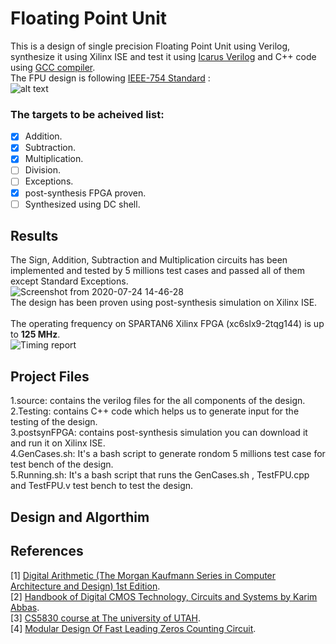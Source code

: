 # Floating Point Unit

This is a design of single precision Floating Point Unit using Verilog, synthesize it using Xilinx ISE and test it using [Icarus Verilog](https://iverilog.fandom.com/wiki/User_Guide) and C++ code using [GCC compiler](https://gcc.gnu.org/).<br/>
The FPU design is following  [IEEE-754 Standard](https://en.wikipedia.org/wiki/IEEE_754) :<br/>
![alt text](https://media.geeksforgeeks.org/wp-content/uploads/Single-Precision-IEEE-754-Floating-Point-Standard.jpg)

### The targets to be acheived list: <br/>
- [X] Addition. <br/>
- [X] Subtraction. <br/>
- [X] Multiplication. <br/>
- [ ] Division. <br/>
- [ ] Exceptions. <br/>
- [X] post-synthesis FPGA proven. <br/>
- [ ] Synthesized using DC shell. <br/>

## Results

The Sign, Addition, Subtraction and Multiplication circuits has been implemented and tested by 5 millions test cases and passed all of them except Standard Exceptions. <br/>
![Screenshot from 2020-07-24 14-46-28](https://user-images.githubusercontent.com/36772600/88416796-1c0a6380-cde1-11ea-8c95-e7f82acb9b79.png)
<br/>
The design has been proven using post-synthesis simulation on Xilinx ISE. <br/>
<br/>
The operating frequency on SPARTAN6 Xilinx FPGA (xc6slx9-2tqg144) is up to **125 MHz**. <br/>
![Timing report](https://user-images.githubusercontent.com/36772600/88421252-8541a500-cde8-11ea-90dd-d0a56b72c423.png)

## Project Files 

1.source: contains the verilog files for the all components of the design. <br/>
2.Testing: contains C++ code which helps us to generate input for the testing of the design. <br/>
3.postsynFPGA: contains post-synthesis simulation you can download it and run it on Xilinx ISE. <br/>
4.GenCases.sh: It's a bash script to generate rondom 5 millions test case for test bench of the design. <br/>
5.Running.sh: It's a bash script that runs the GenCases.sh , TestFPU.cpp and TestFPU.v test bench to test the design. <br/>

## Design and Algorthim

## References
[1] [Digital Arithmetic (The Morgan Kaufmann Series in Computer Architecture and Design) 1st Edition](https://www.amazon.com/Digital-Arithmetic-Kaufmann-Computer-Architecture/dp/1558607986).<br/>
[2] [Handbook of Digital CMOS Technology, Circuits and Systems by Karim Abbas](https://www.amazon.com/Handbook-Digital-Technology-Circuits-Systems/dp/3030371948/ref=sr_1_1?keywords=handbook+of+digital+cmos&qid=1578725915&sr=8-1).<br/>
[3] [CS5830 course at The university of UTAH](https://my.eng.utah.edu/~cs5830/).<br/>
[4] [Modular Design Of Fast Leading Zeros Counting Circuit](https://www.researchgate.net/publication/284919835_Modular_Design_Of_Fast_Leading_Zeros_Counting_Circuit).<br/>
